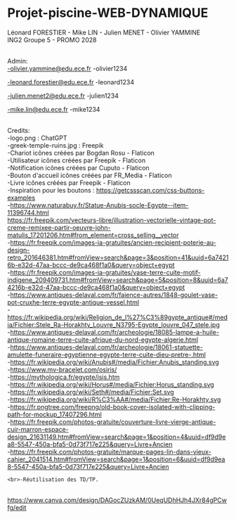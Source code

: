 # Projet-piscine-WEB-DYNAMIQUE

Léonard FORESTIER - Mike LIN - Julien MENET - Olivier YAMMINE
<br>ING2 Groupe 5 - PROMO 2028

<br>Admin:<br>
-olivier.yammine@edu.ece.fr
-olivier1234

-leonard.forestier@edu.ece.fr
-leonard1234

-julien.menet2@edu.ece.fr
-julien1234

-mike.lin@edu.ece.fr
-mike1234

<br>Credits:
    <br>-logo.png : ChatGPT
    <br>-greek-temple-ruins.jpg : Freepik
    <br>-Chariot icônes créées par Bogdan Rosu - Flaticon
    <br>-Utilisateur icônes créées par Freepik - Flaticon
    <br>-Notification icônes créées par Cuputo - Flaticon
    <br>-Bouton d'accueil icônes créées par FR_Media - Flaticon
    <br>-Livre icônes créées par Freepik - Flaticon
    <br>-Inspiration pour les boutons : https://getcssscan.com/css-buttons-examples
    <br>-https://www.naturabuy.fr/Statue-Anubis-socle-Egypte--item-11396744.html
    <br>https://fr.freepik.com/vecteurs-libre/illustration-vectorielle-vintage-pot-creme-remixee-partir-oeuvre-john-matulis_17201206.htm#from_element=cross_selling__vector
    <br>-https://fr.freepik.com/images-ia-gratuites/ancien-recipient-poterie-au-design-retro_201646381.htm#fromView=search&page=3&position=41&uuid=6a74216b-e32d-47aa-bccc-de9ca468f1a0&query=object+egypt
    <br>-https://fr.freepik.com/images-ia-gratuites/vase-terre-cuite-motif-indigene_209409731.htm#fromView=search&page=5&position=8&uuid=6a74216b-e32d-47aa-bccc-de9ca468f1a0&query=object+egypt
    <br>-https://www.antiques-delaval.com/fr/faience-autres/1848-goulet-vase-pot-cruxhe-terre-egypte-antique-vessel.html
    <br>-https://fr.wikipedia.org/wiki/Religion_de_l%27%C3%89gypte_antique#/media/Fichier:Stele_Ra-Horakhty_Louvre_N3795-Egypte_louvre_047_stele.jpg
    <br>-https://www.antiques-delaval.com/fr/archeologie/18085-lampe-a-huile-antique-romaine-terre-cuite-afrique-du-nord-egypte-algerie.html
    <br>-https://www.antiques-delaval.com/fr/archeologie/18061-statuette-amulette-funeraire-egyptienne-egypte-terre-cuite-dieu-pretre-.html
    <br>-https://fr.wikipedia.org/wiki/Anubis#/media/Fichier:Anubis_standing.svg
    <br>-https://www.mv-bracelet.com/osiris/
    <br>-https://mythologica.fr/egypte/isis.htm
    <br>-https://fr.wikipedia.org/wiki/Horus#/media/Fichier:Horus_standing.svg
    <br>-https://fr.wikipedia.org/wiki/Seth#/media/Fichier:Set.svg
    <br>-https://fr.wikipedia.org/wiki/R%C3%AA#/media/Fichier:Re-Horakhty.svg
    <br>-https://fr.pngtree.com/freepng/old-book-cover-isolated-with-clipping-path-for-mockup_17407296.html
    <br>-https://fr.freepik.com/photos-gratuite/couverture-livre-vierge-antique-cuir-marron-espace-design_21631149.htm#fromView=search&page=1&position=4&uuid=df9d9ea8-5547-450a-bfa5-0d73f717e225&query=Livre+Ancien
    <br>-https://fr.freepik.com/photos-gratuite/marque-pages-lin-dans-vieux-cahier_2041514.htm#fromView=search&page=1&position=6&uuid=df9d9ea8-5547-450a-bfa5-0d73f717e225&query=Livre+Ancien

    <br>-Réutilisation des TD/TP.

<br>https://www.canva.com/design/DAGocZUzkAM/0UeqUDhHJh4JXr84gPCwfg/edit
